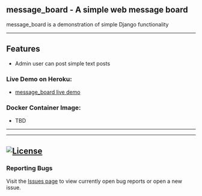 ## message_board - A simple web message board

message_board is a demonstration of simple Django functionality 



---
## Features
 - Admin user can post simple text posts

### Live Demo on Heroku: 
 - [message_board live demo](https://limitless-plains-90973.herokuapp.com/)
### Docker Container Image:

 - TBD
---



---
[![License](https://img.shields.io/badge/license-MIT-green)](https://github.com/kevinbowen777/message_board/blob/master/LICENSE)
---
### Reporting Bugs                                                              
                                                                                 
   Visit the [Issues page](https://github.com/kevinbowen777/message_board/issues)
      to view currently open bug reports or open a new issue.

